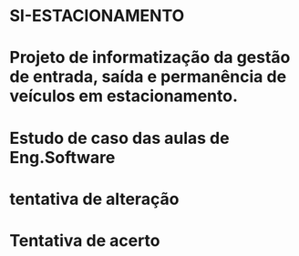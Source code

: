 ﻿# SI-ESTACIONAMENTO
# Projeto de informatização da gestão de entrada, saída e permanência de veículos em estacionamento.
# Estudo de caso das aulas de Eng.Software


# tentativa de alteração
# Tentativa de acerto